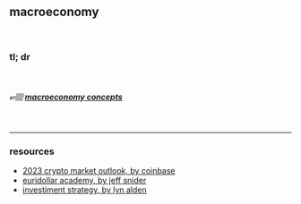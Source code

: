 ## macroeconomy

<br>

### tl; dr

<br>

##### 👉🏼 [macroeconomy concepts](concepts.md)

<br>

---

### resources

* [2023 crypto market outlook, by coinbase](https://malleable-viola-235.notion.site/2023-Crypto-Market-Outlook-38f55249c1464496b1ee30b60f76c040)
* [euridollar academy, by jeff snider](https://www.eurodollar.university/)
* [investiment strategy, by lyn alden](https://www.lynalden.com/)
